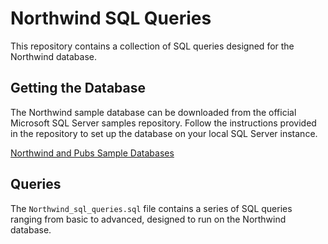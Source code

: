 # Northwind SQL Queries

This repository contains a collection of SQL queries designed for the Northwind database.

## Getting the Database

The Northwind sample database can be downloaded from the official Microsoft SQL Server samples repository. Follow the instructions provided in the repository to set up the database on your local SQL Server instance.

[Northwind and Pubs Sample Databases](https://github.com/Microsoft/sql-server-samples/tree/master/samples/databases/northwind-pubs)

## Queries

The `Northwind_sql_queries.sql` file contains a series of SQL queries ranging from basic to advanced, designed to run on the Northwind database.
